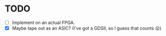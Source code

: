 # TODO

* [ ] Implement on an actual FPGA.
* [x] Maybe tape out as an ASIC? (I've got a GDSII, so I guess that counts
  :stuck_out_tongue:)
